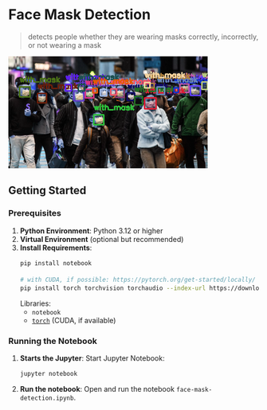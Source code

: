 # Face Mask Detection

> detects people whether they are wearing masks correctly, incorrectly, or not wearing a mask

![preview](output.png)

## Getting Started

### Prerequisites
1. **Python Environment**: Python 3.12 or higher
2. **Virtual Environment** (optional but recommended)
3. **Install Requirements**:
   ```bash
   pip install notebook

   # with CUDA, if possible: https://pytorch.org/get-started/locally/
   pip install torch torchvision torchaudio --index-url https://download.pytorch.org/whl/cu124  
   ```
   Libraries:
   - `notebook`
   - [`torch`](https://pytorch.org/get-started/locally/) (CUDA, if available)

### Running the Notebook
1. **Starts the Jupyter**:
   Start Jupyter Notebook:
   ```bash
   jupyter notebook
   ```

2. **Run the notebook**:
   Open and run the notebook `face-mask-detection.ipynb`.
